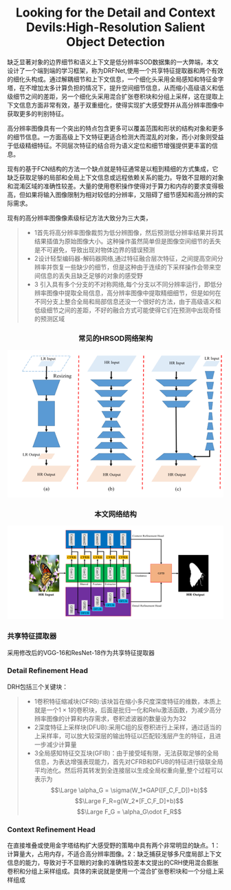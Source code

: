 # <center>Looking for the Detail and Context Devils:High-Resolution Salient Object Detection </center>

缺乏显著对象的边界细节和语义上下文是低分辨率SOD数据集的一大弊端，本文设计了一个端到端的学习框架，称为DRFNet,使用一个共享特征提取器和两个有效的细化头构成。通过解耦细节和上下文信息，一个细化头采用全局感知和特征金字塔，在不增加太多计算负担的情况下，提升空间细节信息，从而缩小高级语义和低级细节之间的差距，另一个细化头采用混合扩张卷积块和分组上采样，这在提取上下文信息方面非常有效，基于双重细化，使得实现扩大感受野并从高分辨率图像中获取更多的判别特征。

高分辨率图像具有一个突出的特点包含更多可以覆盖范围和形状的结构对象和更多的细节信息。一方面高级上下文特征更适合检测大而混乱的对象，而小对象则受益于低级精细特征。不同层次特征的结合将为语义定位和细节增强提供更丰富的信息。

现有的基于FCN结构的方法一个缺点就是特征通常是以粗到精细的方式集成，它缺乏获取足够的局部和全局上下文信息或远程依赖关系的能力。导致不显眼的对象和混淆区域的准确性较差。大量的使用卷积操作使得对于算力和内存的要求变得极高，但如果将输入图像限制为相对较低的分辨率，又阻碍了细节感知和高分辨的实际需求。

现有的高分辨率图像像素级标记方法大致分为三大类，
>- 1首先将高分辨率图像裁剪为低分辨图像，然后预测低分辨率结果并将其结果插值为原始图像大小。这种操作虽然简单但是图像空间细节的丢失是不可避免，导致出现对物体边界的错误预测
>- 2设计轻型编码器-解码器网络,通过特征融合层次特征，之间提高空间分辨率并恢复一些缺少的细节，但是这种由于连续的下采样操作会带来空间信息的丢失且缺乏足够的对象的感受野
>- 3 引入具有多个分支的不对称网络,每个分支以不同分辨率运行，即低分辨率图像中提取全局信息，高分辨率图像中提取精细细节，但是如何在不同分支上整合全局和局部信息还没一个很好的方法，由于高级语义和低级细节之间的差距，不好的融合方式可能使得它们在预测中出现奇怪的预测区域

### <center>常见的HRSOD网络架构</center>
<div align="center"><img src="image\三种常用的HR网络架构.PNG"></img></div>


### <center>本文网络结构</center>
<div align="center"><img src="image\DRFNet.PNG"></img></div>

### 共享特征提取器
采用修改后的VGG-16和ResNet-18作为共享特征提取器

### Detail Refinement Head

DRH包括三个关键块：

>- 1卷积特征缩减块(CFRB):该块旨在缩小多尺度深度特征的维数，本质上就是一个$1\times1$的卷积块，后面是批归一化和Relu激活函数，为减少高分辨率图像的计算和内存需求，卷积滤波器的数量设为为32
>- 2深度特征上采样块(DFUB):采用C组的反卷积进行上采样，通过适当的上采样率，可以放大较深层的输出特征以匹配较浅层产生的特征，且进一步减少计算量
>- 3全局感知特征交互块(GFIB)：由于接受域有限，无法获取足够的全局信息，为表达增强表现能力，首先对CFRB和DFUB的特征进行级联全局平均池化。然后将其转发到全连接层以生成全局权重向量,整个过程可以表示为
$$\Large \alpha_G = \sigma(W_1*GAP([F_C,F_D])+b)$$
$$\Large F_R=g(W_2*[F_C,F_D]+b)$$
$$\Large F_G = \alpha_G\odot F_R$$

### Context Refinement Head
在直接堆叠或使用金字塔结构扩大感受野的策略中具有两个非常明显的缺点。1：计算量大，占用内存，不适合高分辨率图像。2：缺乏捕获足够多尺度局部上下文信息的能力，导致对于不显眼的对象的准确性较差本文提出的CRH使用混合膨胀卷积和分组上采样组成。具体的来说就是使用一个混合扩张卷积块和一个分组上采样组成
